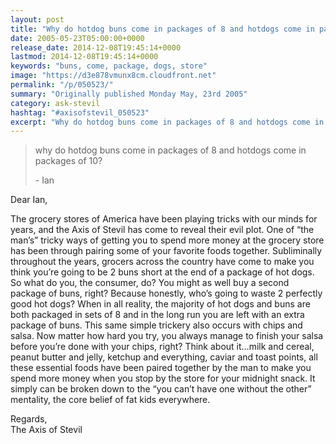 ```yaml
---
layout: post
title: "Why do hotdog buns come in packages of 8 and hotdogs come in packages of 10?"
date: 2005-05-23T05:00:00+0000
release_date: 2014-12-08T19:45:14+0000
lastmod: 2014-12-08T19:45:14+0000
keywords: "buns, come, package, dogs, store"
image: "https://d3e878vmunx8cm.cloudfront.net"
permalink: "/p/050523/"
summary: "Originally published Monday May, 23rd 2005"
category: ask-stevil
hashtag: "#axisofstevil_050523"
excerpt: "Why do hotdog buns come in packages of 8 and hotdogs come in packages of 10? and other great questions from Monday May, 23rd 2005"
---
```


> why do hotdog buns come in packages of 8 and hotdogs come in packages of 10?
> 
> \- Ian

Dear Ian,

The grocery stores of America have been playing tricks with our minds for years, and the Axis of Stevil has come to reveal their evil plot. One of “the man’s” tricky ways of getting you to spend more money at the grocery store has been through pairing some of your favorite foods together. Subliminally throughout the years, grocers across the country have come to make you think you’re going to be 2 buns short at the end of a package of hot dogs. So what do you, the consumer, do? You might as well buy a second package of buns, right? Because honestly, who’s going to waste 2 perfectly good hot dogs? When in all reality, the majority of hot dogs and buns are both packaged in sets of 8 and in the long run you are left with an extra package of buns. This same simple trickery also occurs with chips and salsa. Now matter how hard you try, you always manage to finish your salsa before you’re done with your chips, right? Think about it…milk and cereal, peanut butter and jelly, ketchup and everything, caviar and toast points, all these essential foods have been paired together by the man to make you spend more money when you stop by the store for your midnight snack. It simply can be broken down to the “you can’t have one without the other” mentality, the core belief of fat kids everywhere.

Regards,  
The Axis of Stevil

